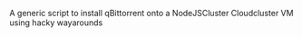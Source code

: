 A generic script to install qBittorrent onto a NodeJSCluster Cloudcluster VM using hacky wayarounds
